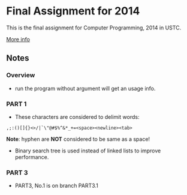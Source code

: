 Final Assignment for 2014
=================================

This is the final assignment for Computer Programming, 2014 in USTC.

[More info](FinalAssignment_v2.pdf)

Notes
--------------------------------

### Overview

- run the program without argument will get an usage info.

### PART 1

- These characters are considered to delimit words:
```
,;:()[]{}<>/|`\"@#$%^&*_+=<space><newline><tab>
```
**Note**: hyphen are **NOT** considered to be same as a space!

- Binary search tree is used instead of linked lists to improve
performance.

### PART 3

- PART3, No.1 is on branch PART3.1
